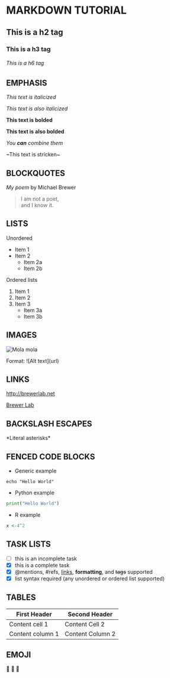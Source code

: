 # MARKDOWN TUTORIAL

## This is a h2 tag

### This is a h3 tag

###### This is a h6 tag

## EMPHASIS

_This text is italicized_

*This text is also italicized*

**This text is bolded**

__This text is also bolded__

_You **can** combine them_

~This text is stricken~

## BLOCKQUOTES 

_My poem_ by Michael Brewer

>I am not a poet, \
>and I know it.

## LISTS

Unordered 
* Item 1
* Item 2
	* Item 2a
	* Item 2b

Ordered lists
1. Item 1
2. Item 2
3. Item 3
	* Item 3a
	* Item 3b

## IMAGES

![Mola mola](https://www.fijireeffish.com/tips/mola-mola.jpg)

Format: \!\[Alt text\](url\)

## LINKS

http://brewerlab.net

[Brewer Lab](http://brewerlab.net)

## BACKSLASH ESCAPES

\*Literal asterisks\*

## FENCED CODE BLOCKS

* Generic example

``` 
echo "Hello World"
```

* Python example

```python
print("Hello World")
```

* R example

```r
x <-4^2
```

## TASK LISTS

- [ ] this is an incomplete task
- [x] this is a complete task
- [x] @mentions, #refs, [links](url), **formatting**, and <del>tags</del> supported
- [x] list syntax required (any unordered or ordered list supported)

## TABLES 

First Header | Second Header 
------------ | -------------
Content cell 1 | Content Cell 2
Content column 1 | Content Column 2

## EMOJI

:ghost:
:blowfish:
:octopus:
